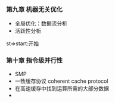 ### 第九章 机器无关优化  
- 全局优化：数据流分析  
- 活跃性分析  

st=>start:开始  
### 第十章 指令级并行性  
- SMP  
- 一致缓存协议  coherent cache protocol  
- 在高速缓存中找到运算所需的大部分数据  
- 
